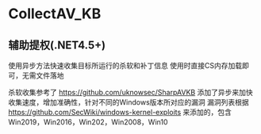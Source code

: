 # CollectAV_KB
## 辅助提权(.NET4.5+)
使用异步方法快速收集目标所运行的杀软和补丁信息
使用时直接CS内存加载即可，无需文件落地

杀软收集参考了 https://github.com/uknowsec/SharpAVKB
添加了异步来加快收集速度，增加准确性，针对不同的Windows版本所对应的漏洞
漏洞列表根据 https://github.com/SecWiki/windows-kernel-exploits 
来添加的，包含Win2019，Win2016，Win202，Win2008，Win10


